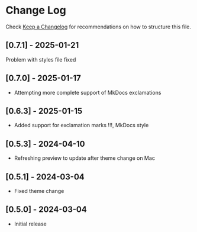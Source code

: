 # Change Log

Check [Keep a Changelog](http://keepachangelog.com/) for recommendations on how to structure this file.

## [0.7.1] - 2025-01-21

Problem with styles file fixed

## [0.7.0] - 2025-01-17

- Attempting more complete support of MkDocs exclamations

## [0.6.3] - 2025-01-15

- Added support for exclamation marks !!!, MkDocs style

## [0.5.3] - 2024-04-10

- Refreshing preview to update after theme change on Mac

## [0.5.1] - 2024-03-04

- Fixed theme change

## [0.5.0] - 2024-03-04

- Initial release
